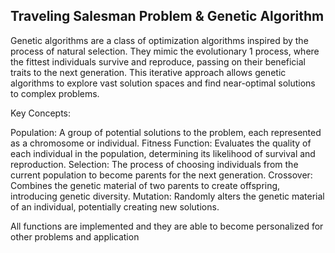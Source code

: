 ## Traveling Salesman Problem & Genetic Algorithm

Genetic algorithms are a class of optimization algorithms inspired by the process of natural selection. They mimic the evolutionary 1  process, where the fittest individuals survive and reproduce, passing on their beneficial traits to the next generation. This iterative approach allows genetic algorithms to explore vast solution spaces and find near-optimal solutions to complex problems.

Key Concepts:

Population: A group of potential solutions to the problem, each represented as a chromosome or individual.
Fitness Function: Evaluates the quality of each individual in the population, determining its likelihood of survival and reproduction.
Selection: The process of choosing individuals from the current population to become parents for the next generation.
Crossover: Combines the genetic material of two parents to create offspring, introducing genetic diversity.
Mutation: Randomly alters the genetic material of an individual, potentially creating new solutions.

All functions are implemented and they are able to become personalized for other problems and application
